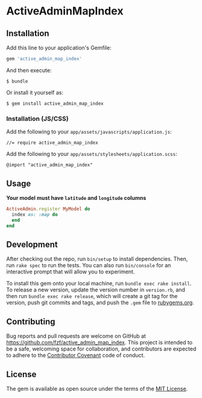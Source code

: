 # ActiveAdminMapIndex


## Installation

Add this line to your application's Gemfile:

```ruby
gem 'active_admin_map_index'
```

And then execute:

    $ bundle

Or install it yourself as:

    $ gem install active_admin_map_index

### Installation (JS/CSS)

Add the following to your `app/assets/javascripts/application.js`:

```
//= require active_admin_map_index
```

Add the following to your `app/assets/stylesheets/application.scss`:

```
@import "active_admin_map_index"
```


## Usage

__Your model must have `latitude` and `longitude` columns__

```ruby
ActiveAdmin.register MyModel do
  index as: :map do
  end
end
```

## Development

After checking out the repo, run `bin/setup` to install dependencies. Then, run `rake spec` to run the tests. You can also run `bin/console` for an interactive prompt that will allow you to experiment.

To install this gem onto your local machine, run `bundle exec rake install`. To release a new version, update the version number in `version.rb`, and then run `bundle exec rake release`, which will create a git tag for the version, push git commits and tags, and push the `.gem` file to [rubygems.org](https://rubygems.org).

## Contributing

Bug reports and pull requests are welcome on GitHub at https://github.com/fzf/active_admin_map_index. This project is intended to be a safe, welcoming space for collaboration, and contributors are expected to adhere to the [Contributor Covenant](http://contributor-covenant.org) code of conduct.

## License

The gem is available as open source under the terms of the [MIT License](https://opensource.org/licenses/MIT).
